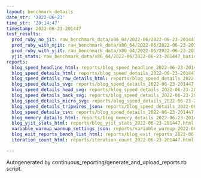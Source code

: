 ```yaml
---
layout: benchmark_details
date_str: '2022-06-23'
time_str: '20:14:47'
timestamp: 2022-06-23-201447
test_results:
  prod_ruby_no_jit: raw_benchmark_data/x86_64/2022-06/2022-06-23-201447_basic_benchmark_prod_ruby_no_jit.json
  prod_ruby_with_mjit: raw_benchmark_data/x86_64/2022-06/2022-06-23-201447_basic_benchmark_prod_ruby_with_mjit.json
  prod_ruby_with_yjit: raw_benchmark_data/x86_64/2022-06/2022-06-23-201447_basic_benchmark_prod_ruby_with_yjit.json
  yjit_stats: raw_benchmark_data/x86_64/2022-06/2022-06-23-201447_basic_benchmark_yjit_stats.json
reports:
  blog_speed_headline_html: reports/blog_speed_headline_2022-06-23-201447.html
  blog_speed_details_html: reports/blog_speed_details_2022-06-23-201447.html
  blog_speed_details_raw_details_html: reports/blog_speed_details_2022-06-23-201447.raw_details.html
  blog_speed_details_svg: reports/blog_speed_details_2022-06-23-201447.svg
  blog_speed_details_head_svg: reports/blog_speed_details_2022-06-23-201447.head.svg
  blog_speed_details_back_svg: reports/blog_speed_details_2022-06-23-201447.back.svg
  blog_speed_details_micro_svg: reports/blog_speed_details_2022-06-23-201447.micro.svg
  blog_speed_details_tripwires_json: reports/blog_speed_details_2022-06-23-201447.tripwires.json
  blog_speed_details_csv: reports/blog_speed_details_2022-06-23-201447.csv
  blog_memory_details_html: reports/blog_memory_details_2022-06-23-201447.html
  blog_yjit_stats_html: reports/blog_yjit_stats_2022-06-23-201447.html
  variable_warmup_warmup_settings_json: reports/variable_warmup_2022-06-23-201447.warmup_settings.json
  blog_exit_reports_bench_list_html: reports/blog_exit_reports_2022-06-23-201447.bench_list.html
  iteration_count_html: reports/iteration_count_2022-06-23-201447.html

---
```

Autogenerated by continuous_reporting/generate_and_upload_reports.rb script.
